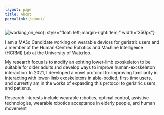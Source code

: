 ```yaml
---
layout: page
title: About
permalink: /about/
---
```

![working_on_exo](../assets/img/working_on_exo.JPG){: style="float: left; margin-right: 1em;" width="350px"}

I am a MASc Candidate working on wearable devices for geriatric users and a member of the Human-Centred Robotics and Machine Intelligence (HCRMI) Lab at the University of Waterloo.

My research focus is to modify an existing lower-limb exoskeleton to be suitable for older adults and develop ways to improve human-exoskeleton interaction. In 2021, I developed a novel protocol for improving familiarity in interacting with lower-limb exoskeletons in able-bodied, first-time users, and currently am in the works of expanding this protocol to geriatric users and patients.

Research interests include wearable robotics, optimal control, assistive technologies, wearable robotics acceptance in elderly people, and human movement.


<!---
This is the base Jekyll theme. You can find out more info about customizing your Jekyll theme, as well as basic Jekyll usage documentation at [jekyllrb.com](https://jekyllrb.com/)

You can find the source code for Minima at GitHub:
[jekyll][jekyll-organization] /
[minima](https://github.com/jekyll/minima)

You can find the source code for Jekyll at GitHub:
[jekyll][jekyll-organization] /
[jekyll](https://github.com/jekyll/jekyll)


[jekyll-organization]: https://github.com/jekyll
--->
